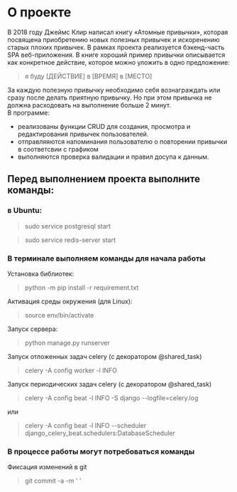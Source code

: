 <h1>О проекте </h1>
В 2018 году Джеймс Клир написал книгу «Атомные привычки», которая посвящена приобретению новых полезных привычек и искоренению старых плохих привычек.
В рамках проекта реализуется бэкенд-часть SPA веб-приложения.
В книге хороший пример привычки описывается как конкретное действие, которое можно уложить в одно предложение:

>я буду [ДЕЙСТВИЕ] в [ВРЕМЯ] в [МЕСТО]

За каждую полезную привычку необходимо себя вознаграждать или сразу после делать приятную привычку. Но при этом привычка не должна расходовать на выполнение больше 2 минут. <br>
В программе:
 - реализованы функции CRUD для создания, просмотра и редактирования привычек пользователей.
 - отправляяются напоминания пользователю о повторении привычки в соответсвии с графиком
 - выполняются проверка валидации и правил досупа к данным.


<h2> Перед выполнением проекта выполните команды: </h2>

<h3> в Ubuntu: </h3>

>sudo service postgresql start

>sudo service redis-server start 

<h3> В терминале выполняем команды для начала работы </h3>

Установка библиотек:
> python -m pip install -r requirement.txt

Активация среды окружения (для Linux):
> source env/bin/activate 

Запуск сервера:
>  python manage.py runserver

Запуск отложенных задач celery (с декоратором @shared_task)
>celery -A config worker -l INFO 
 
Запуск периодических задач celery (с декоратором @shared_task)
> celery -A config beat -l INFO -S django --logfile=celery.log

или
> celery -A config beat -l INFO --scheduler django_celery_beat.schedulers:DatabaseScheduler 


<h3> В процессе работы могут потребоваться команды </h3>

Фиксация изменений в git
>git commit -a -m ' '

